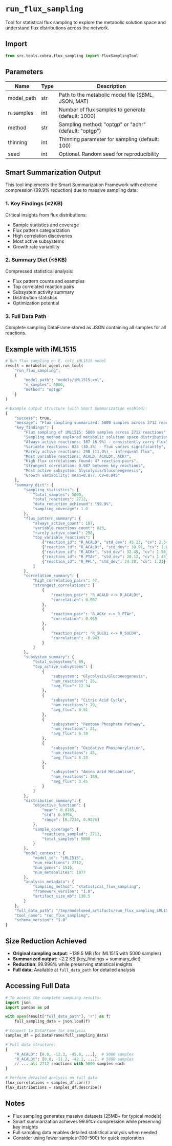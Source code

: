# `run_flux_sampling`

Tool for statistical flux sampling to explore the metabolic solution space and understand flux distributions across the network.

## Import

```python
from src.tools.cobra.flux_sampling import FluxSamplingTool
```

## Parameters

| Name | Type | Description |
|-----|------|-------------|
| model_path | str | Path to the metabolic model file (SBML, JSON, MAT) |
| n_samples | int | Number of flux samples to generate (default: 1000) |
| method | str | Sampling method: "optgp" or "achr" (default: "optgp") |
| thinning | int | Thinning parameter for sampling (default: 100) |
| seed | int | Optional. Random seed for reproducibility |

## Smart Summarization Output

This tool implements the Smart Summarization Framework with extreme compression (99.9% reduction) due to massive sampling data:

### 1. Key Findings (≤2KB)
Critical insights from flux distributions:
- Sample statistics and coverage
- Flux pattern categorization
- High correlation discoveries
- Most active subsystems
- Growth rate variability

### 2. Summary Dict (≤5KB)
Compressed statistical analysis:
- Flux pattern counts and examples
- Top correlated reaction pairs
- Subsystem activity summary
- Distribution statistics
- Optimization potential

### 3. Full Data Path
Complete sampling DataFrame stored as JSON containing all samples for all reactions.

## Example with iML1515

```python
# Run flux sampling on E. coli iML1515 model
result = metabolic_agent.run_tool(
    "run_flux_sampling",
    {
        "model_path": "models/iML1515.xml",
        "n_samples": 5000,
        "method": "optgp"
    }
)

# Example output structure (with Smart Summarization enabled):
{
    "success": true,
    "message": "Flux sampling summarized: 5000 samples across 2712 reactions",
    "key_findings": [
        "Flux sampling of iML1515: 5000 samples across 2712 reactions",
        "Sampling method explored metabolic solution space distribution",
        "Always active reactions: 187 (6.9%) - consistently carry flux",
        "Variable reactions: 823 (30.3%) - flux varies significantly",
        "Rarely active reactions: 298 (11.0%) - infrequent flux",
        "Most variable reactions: ACALD, ACALDt, ACKr",
        "High flux correlations found: 47 reaction pairs",
        "Strongest correlation: 0.987 between key reactions",
        "Most active subsystem: Glycolysis/Gluconeogenesis",
        "Growth variability: mean=0.877, CV=0.045"
    ],
    "summary_dict": {
        "sampling_statistics": {
            "total_samples": 5000,
            "total_reactions": 2712,
            "data_reduction_achieved": "99.9%",
            "sampling_coverage": 1.0
        },
        "flux_pattern_summary": {
            "always_active_count": 187,
            "variable_reactions_count": 823,
            "rarely_active_count": 298,
            "top_variable_reactions": [
                {"reaction_id": "R_ACALD", "std_dev": 45.23, "cv": 2.34},
                {"reaction_id": "R_ACALDt", "std_dev": 38.91, "cv": 1.87},
                {"reaction_id": "R_ACKr", "std_dev": 32.45, "cv": 1.56},
                {"reaction_id": "R_PTAr", "std_dev": 28.12, "cv": 1.43},
                {"reaction_id": "R_PFL", "std_dev": 24.78, "cv": 1.21}
            ]
        },
        "correlation_summary": {
            "high_correlation_pairs": 47,
            "strongest_correlations": [
                {
                    "reaction_pair": "R_ACALD <-> R_ACALDt",
                    "correlation": 0.987
                },
                {
                    "reaction_pair": "R_ACKr <-> R_PTAr",
                    "correlation": 0.965
                },
                {
                    "reaction_pair": "R_SUCDi <-> R_SUCD4",
                    "correlation": -0.943
                }
            ]
        },
        "subsystem_summary": {
            "total_subsystems": 89,
            "top_active_subsystems": [
                {
                    "subsystem": "Glycolysis/Gluconeogenesis",
                    "num_reactions": 26,
                    "avg_flux": 12.34
                },
                {
                    "subsystem": "Citric Acid Cycle",
                    "num_reactions": 20,
                    "avg_flux": 8.91
                },
                {
                    "subsystem": "Pentose Phosphate Pathway",
                    "num_reactions": 21,
                    "avg_flux": 6.78
                },
                {
                    "subsystem": "Oxidative Phosphorylation",
                    "num_reactions": 45,
                    "avg_flux": 5.23
                },
                {
                    "subsystem": "Amino Acid Metabolism",
                    "num_reactions": 189,
                    "avg_flux": 3.45
                }
            ]
        },
        "distribution_summary": {
            "objective_function": {
                "mean": 0.8765,
                "std": 0.0394,
                "range": [0.7234, 0.9876]
            },
            "sample_coverage": {
                "reactions_sampled": 2712,
                "total_samples": 5000
            }
        },
        "model_context": {
            "model_id": "iML1515",
            "num_reactions": 2712,
            "num_genes": 1516,
            "num_metabolites": 1877
        },
        "analysis_metadata": {
            "sampling_method": "statistical_flux_sampling",
            "framework_version": "1.0",
            "artifact_size_mb": 138.5
        }
    },
    "full_data_path": "/tmp/modelseed_artifacts/run_flux_sampling_iML1515_20250117_143855_b8c4d0e2.json",
    "tool_name": "run_flux_sampling",
    "schema_version": "1.0"
}
```

## Size Reduction Achieved

- **Original sampling output**: ~138.5 MB (for iML1515 with 5000 samples)
- **Summarized output**: ~2.2 KB (key_findings + summary_dict)
- **Reduction**: 99.998% while preserving statistical insights
- **Full data**: Available at `full_data_path` for detailed analysis

## Accessing Full Data

```python
# To access the complete sampling results:
import json
import pandas as pd

with open(result["full_data_path"], 'r') as f:
    full_sampling_data = json.load(f)

# Convert to DataFrame for analysis
samples_df = pd.DataFrame(full_sampling_data)

# Full data structure:
{
    "R_ACALD": [0.0, -12.3, -45.6, ...],  # 5000 samples
    "R_ACALDt": [0.0, -11.2, -42.1, ...], # 5000 samples
    // ... all 2712 reactions with 5000 samples each
}

# Perform detailed analysis on full data:
flux_correlations = samples_df.corr()
flux_distributions = samples_df.describe()
```

## Notes

- Flux sampling generates massive datasets (25MB+ for typical models)
- Smart summarization achieves 99.9%+ compression while preserving key insights
- Full sampling data enables detailed statistical analysis when needed
- Consider using fewer samples (100-500) for quick exploration
